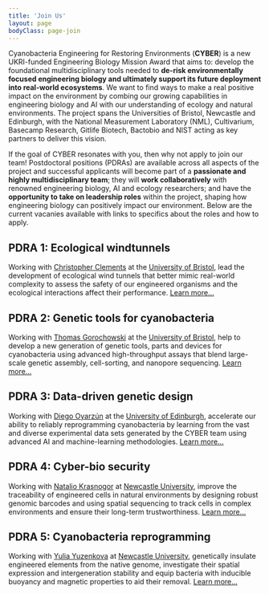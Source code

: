 ```yaml
---
title: 'Join Us'
layout: page
bodyClass: page-join
---
```


Cyanobacteria Engineering for Restoring Environments (**CYBER**) is a new UKRI-funded Engineering Biology Mission Award that aims to: develop the foundational multidisciplinary tools needed to **de-risk environmentally focused engineering biology and ultimately support its future deployment into real-world ecosystems**. We want to find ways to make a real positive impact on the environment by combing our growing capabilities in engineering biology and AI with our understanding of ecology and natural environments. The project spans the Universities of Bristol, Newcastle and Edinburgh, with the National Measurement Laboratory (NML), Cultivarium, Basecamp Research, Gitlife Biotech, Bactobio and NIST acting as key partners to deliver this vision.

If the goal of CYBER resonates with you, then why not apply to join our team! Postdoctoral positions (PDRAs) are available across all aspects of the project and successful applicants will become part of a **passionate and highly multidisciplinary team**; they will **work collaboratively** with renowned engineering biology, AI and ecology researchers; and have the **opportunity to take on leadership roles** within the project, shaping how engineering biology can positively impact our environment. Below are the current vacanies available with links to specifics about the roles and how to apply.

## PDRA 1: Ecological windtunnels

Working with [Christopher Clements](https://cyber-mission.github.io/team/chris-clements/) at the [University of Bristol](https://www.bristol.ac.uk/biology/), lead the development of ecological wind tunnels that better mimic real-world complexity to assess the safety of our engineered organisms and the ecological interactions affect their performance. [Learn more...]()

## PDRA 2: Genetic tools for cyanobacteria

Working with [Thomas Gorochowski](https://cyber-mission.github.io/team/thomas-gorochowski/) at the [University of Bristol](https://www.bristol.ac.uk/biology/), help to develop a new generation of genetic tools, parts and devices for cyanobacteria using advanced high-throughput assays that blend large-scale genetic assembly, cell-sorting, and nanopore sequencing. [Learn more...]()

## PDRA 3: Data-driven genetic design

Working with [Diego Oyarzún](https://cyber-mission.github.io/team/diego-oyarzun/) at the [University of Edinburgh](https://informatics.ed.ac.uk), accelerate our ability to reliably reprogramming cyanobacteria by learning from the vast and diverse experimental data sets generated by the CYBER team using advanced AI and machine-learning methodologies. [Learn more...]()

## PDRA 4: Cyber-bio security

Working with [Natalio Krasnogor](https://cyber-mission.github.io/team/natalio-krasnogor/) at [Newcastle University](https://www.ncl.ac.uk/computing/research/icos/), improve the traceability of engineered cells in natural environments by designing robust genomic barcodes and using spatial sequencing to track cells in complex environments and ensure their long-term trustworthiness. [Learn more...]()

## PDRA 5: Cyanobacteria reprogramming

Working with [Yulia Yuzenkova](https://cyber-mission.github.io/team/yulia-yuzenkova/) at [Newcastle University](https://www.ncl.ac.uk/cbcb/), genetically insulate engineered elements from the native genome, investigate their spatial expression and intergeneration stability and equip bacteria with inducible buoyancy and magnetic properties to aid their removal. [Learn more...]()
